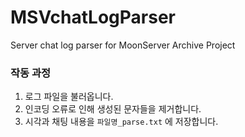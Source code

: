 # MSVchatLogParser
Server chat log parser for MoonServer Archive Project

### 작동 과정
1. 로그 파일을 불러옵니다.
2. 인코딩 오류로 인해 생성된 문자들을 제거합니다.
3. 시각과 채팅 내용을 `파일명_parse.txt` 에 저장합니다.
